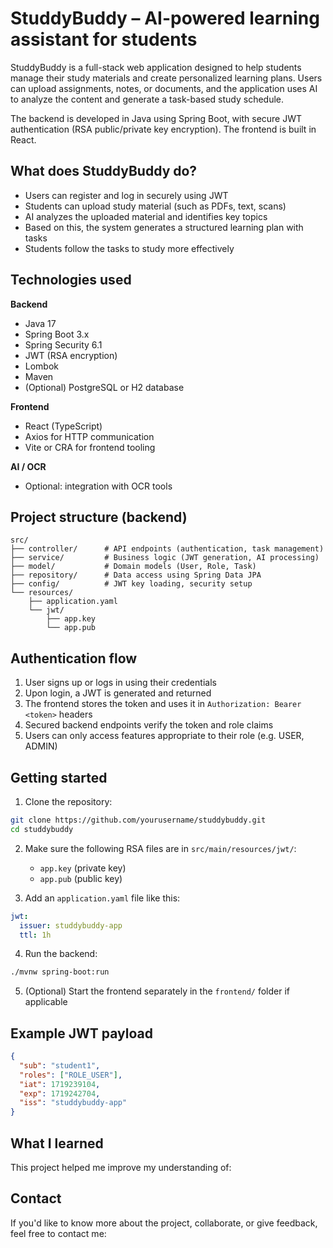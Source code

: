 
# StuddyBuddy – AI-powered learning assistant for students

StuddyBuddy is a full-stack web application designed to help students manage their study materials and create personalized learning plans. Users can upload assignments, notes, or documents, and the application uses AI to analyze the content and generate a task-based study schedule.

The backend is developed in Java using Spring Boot, with secure JWT authentication (RSA public/private key encryption). The frontend is built in React.

## What does StuddyBuddy do?

- Users can register and log in securely using JWT
- Students can upload study material (such as PDFs, text, scans)
- AI analyzes the uploaded material and identifies key topics
- Based on this, the system generates a structured learning plan with tasks
- Students follow the tasks to study more effectively

## Technologies used

**Backend**
- Java 17
- Spring Boot 3.x
- Spring Security 6.1
- JWT (RSA encryption)
- Lombok
- Maven
- (Optional) PostgreSQL or H2 database

**Frontend**
- React (TypeScript)
- Axios for HTTP communication
- Vite or CRA for frontend tooling

**AI / OCR**
- Optional: integration with OCR tools 

## Project structure (backend)

```
src/
├── controller/      # API endpoints (authentication, task management)
├── service/         # Business logic (JWT generation, AI processing)
├── model/           # Domain models (User, Role, Task)
├── repository/      # Data access using Spring Data JPA
├── config/          # JWT key loading, security setup
└── resources/
    ├── application.yaml
    └── jwt/
        ├── app.key
        └── app.pub
```

## Authentication flow

1. User signs up or logs in using their credentials
2. Upon login, a JWT is generated and returned
3. The frontend stores the token and uses it in `Authorization: Bearer <token>` headers
4. Secured backend endpoints verify the token and role claims
5. Users can only access features appropriate to their role (e.g. USER, ADMIN)

## Getting started

1. Clone the repository:

```bash
git clone https://github.com/yourusername/studdybuddy.git
cd studdybuddy
```

2. Make sure the following RSA files are in `src/main/resources/jwt/`:
   - `app.key` (private key)
   - `app.pub` (public key)

3. Add an `application.yaml` file like this:

```yaml
jwt:
  issuer: studdybuddy-app
  ttl: 1h
```

4. Run the backend:

```bash
./mvnw spring-boot:run
```

5. (Optional) Start the frontend separately in the `frontend/` folder if applicable

## Example JWT payload

```json
{
  "sub": "student1",
  "roles": ["ROLE_USER"],
  "iat": 1719239104,
  "exp": 1719242704,
  "iss": "studdybuddy-app"
}
```

## What I learned

This project helped me improve my understanding of:


## Contact

If you'd like to know more about the project, collaborate, or give feedback, feel free to contact me:

